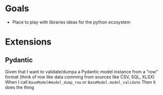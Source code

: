 # Goals

- Place to play with libraries ideas for the python ecosystem


# Extensions

## Pydantic

Given that I want to validate/dumpa a Pydantic model instance from a "row"
format (think of row like data comming from sources like CSV, SQL, XLSX)
When I call `BaseModel#model_dump_row` or `BaseModel.model_validate`
Then it does the thing

